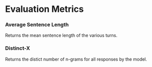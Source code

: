 # Evaluation Metrics
### Average Sentence Length
Returns the mean sentence length of the various turns.
### Distinct-X
Returns the distict number of n-grams for all responses by the model.